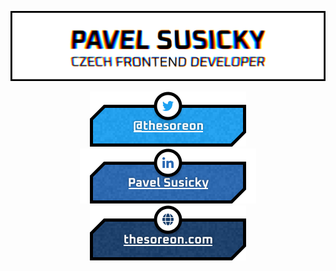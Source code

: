 ![thumbnail photo](https://raw.githubusercontent.com/Thesoreon/thesoreon/master/assets/thumbnail.png)

<div align="center">
    <a href="https://twitter.com/thesoreon">
        <img src="https://raw.githubusercontent.com/Thesoreon/thesoreon/master/assets/twitter-button-v3.png" alt="Pavel Susicky's Twitter">
    </a>
    <a href="https://www.linkedin.com/in/pavel-susicky">
        <img src="https://raw.githubusercontent.com/Thesoreon/thesoreon/master/assets/linkedin-button-v3.png" alt="Pavel Susicky's LinkedIn">
    </a>
    <a href="https://thesoreon.com">
        <img src="https://raw.githubusercontent.com/Thesoreon/thesoreon/master/assets/website-button-v3.png" alt="Pavel Susicky's Website">
    </a>
</div>
